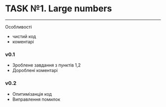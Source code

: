 # TASK №1. Large numbers

<hr>
Особливості

- чистий код
- коментарі

### v0.1
- Зроблене завдання з пунктів 1,2
- Дороблені коментарі
  
### v0.2
- Опитимізанція код
- Виправлення помилок


